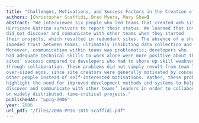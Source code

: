 ```yaml
---
title: "Challenges, Motivations, and Success Factors in the Creation of Hurricane Katrina “Person Locator” Web Sites"
authors: [Christopher Scaffidi, Brad Myers, Mary Shaw]
abstract: "We interviewed six people who led teams that created web sites enabling
Hurricane Katrina survivors to report their status. We learned that interviewees
did not discover and communicate with other teams when they started
their projects, which resulted in redundant sites. The absence of a shared task
impeded trust between teams, ultimately inhibiting data collection and aggregation.
Moreover, communication within teams was problematic; developers who
had adequate technical skills to work alone were more positive about their
sites’ success compared to developers who had to shore up skill weaknesses
through collaboration. These problems did not simply result from team leaders’
over-sized egos, since site creators were generally motivated by concern for
other people instead of self-interested motivations. Rather, these problems
highlight the need for improved development methods and systems to help developers
discover and communicate with other teams’ leaders in order to collaborate
on widely distributed, time-critical projects."
publishedAt: "ppig-2006"
year: 2006
url_pdf: "/files/2006-PPIG-18th-scaffidi.pdf"
---
```

